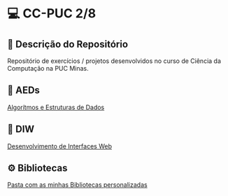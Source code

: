 # 💻 CC-PUC 2/8

## 📝 Descrição do Repositório
Repositório de exercícios / projetos desenvolvidos no curso de Ciência da Computação na PUC Minas.

## 📁 AEDs
[Algorítmos e Estruturas de Dados](/AEDs/)

## 📁 DIW
[Desenvolvimento de Interfaces Web](fonte/ajuda/java)

## ⚙️ Bibliotecas
[Pasta com as minhas Bibliotecas personalizadas](Bibliotecas)
